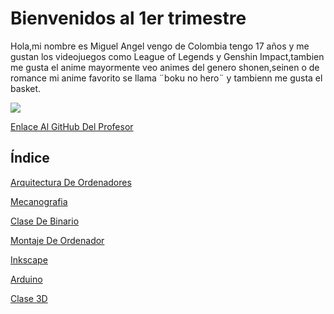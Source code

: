 # Bienvenidos al 1er trimestre
Hola,mi nombre es Miguel Angel vengo de Colombia tengo 17 años y me gustan los videojuegos como League of Legends y Genshin Impact,tambien me gusta el anime mayormente veo animes del genero shonen,seinen o de romance mi anime favorito se llama ¨boku no hero¨ y tambienn me gusta el basket.

![](https://encrypted-tbn0.gstatic.com/images?q=tbn:ANd9GcRJnPz-hIEZDmIPxouNiMoaPn-p0ylaliVxVQ&usqp=CAU)

[Enlace Al GitHub Del Profesor](https://github.com/d-prieto?tab=overview&from=2021-07-01&to=2021-07-31)


## Índice

[Arquitectura De Ordenadores](https://github.com/miguelamgel1107/1er-trimestre-/blob/main/arquitectura%20de%20ordenadores.md)

[Mecanografia](https://github.com/miguelamgel1107/1er-trimestre-/blob/main/Mecanografia.md)

[Clase De Binario](https://github.com/miguelamgel1107/1er-trimestre-/blob/main/arquitectura%20de%20ordenadores.md#clase-de-binario)

[Montaje De Ordenador](https://github.com/miguelamgel1107/1er-trimestre-/blob/main/montaje%20ordenadores.md)

[Inkscape](https://github.com/miguelamgel1107/1er-trimestre-/blob/main/inkscape.md)

[Arduino](https://github.com/miguelamgel1107/Arduino)

[Clase 3D](https://github.com/miguelamgel1107/Clase-3D)

